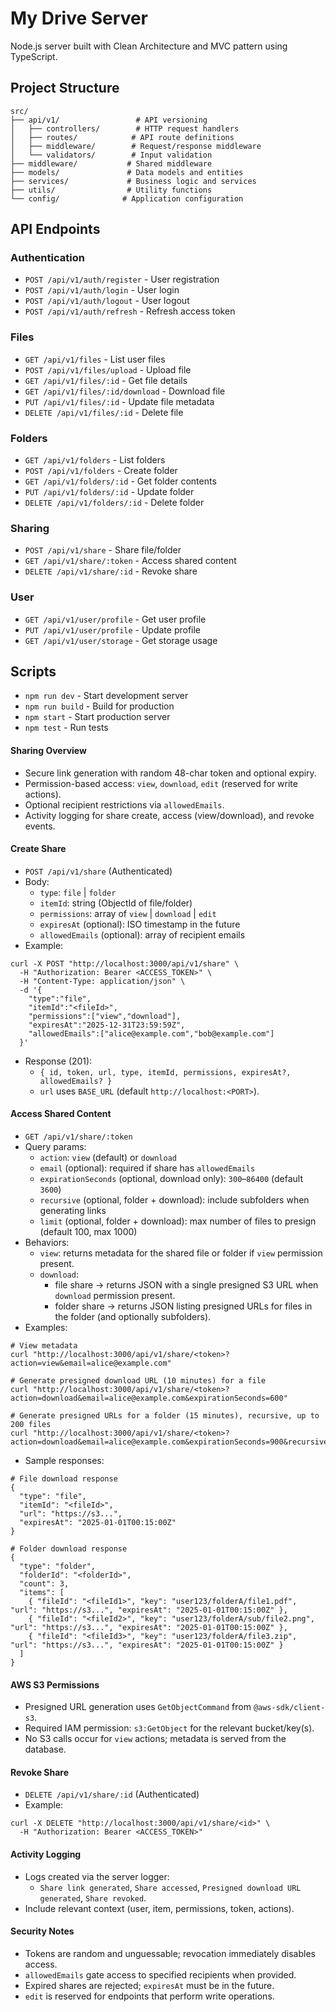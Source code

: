 # My Drive Server

Node.js server built with Clean Architecture and MVC pattern using TypeScript.

## Project Structure

```
src/
├── api/v1/                 # API versioning
│   ├── controllers/        # HTTP request handlers
│   ├── routes/            # API route definitions
│   ├── middleware/        # Request/response middleware
│   └── validators/        # Input validation
├── middleware/           # Shared middleware
├── models/               # Data models and entities
├── services/             # Business logic and services
├── utils/                # Utility functions
└── config/              # Application configuration
```

## API Endpoints

### Authentication
- `POST /api/v1/auth/register` - User registration
- `POST /api/v1/auth/login` - User login
- `POST /api/v1/auth/logout` - User logout
- `POST /api/v1/auth/refresh` - Refresh access token

### Files
- `GET /api/v1/files` - List user files
- `POST /api/v1/files/upload` - Upload file
- `GET /api/v1/files/:id` - Get file details
- `GET /api/v1/files/:id/download` - Download file
- `PUT /api/v1/files/:id` - Update file metadata
- `DELETE /api/v1/files/:id` - Delete file

### Folders
- `GET /api/v1/folders` - List folders
- `POST /api/v1/folders` - Create folder
- `GET /api/v1/folders/:id` - Get folder contents
- `PUT /api/v1/folders/:id` - Update folder
- `DELETE /api/v1/folders/:id` - Delete folder

### Sharing
- `POST /api/v1/share` - Share file/folder
- `GET /api/v1/share/:token` - Access shared content
- `DELETE /api/v1/share/:id` - Revoke share

### User
- `GET /api/v1/user/profile` - Get user profile
- `PUT /api/v1/user/profile` - Update profile
- `GET /api/v1/user/storage` - Get storage usage

## Scripts

- `npm run dev` - Start development server
- `npm run build` - Build for production
- `npm start` - Start production server
- `npm test` - Run tests

#### Sharing Overview
- Secure link generation with random 48-char token and optional expiry.
- Permission-based access: `view`, `download`, `edit` (reserved for write actions).
- Optional recipient restrictions via `allowedEmails`.
- Activity logging for share create, access (view/download), and revoke events.

#### Create Share
- `POST /api/v1/share` (Authenticated)
- Body:
  - `type`: `file` | `folder`
  - `itemId`: string (ObjectId of file/folder)
  - `permissions`: array of `view` | `download` | `edit`
  - `expiresAt` (optional): ISO timestamp in the future
  - `allowedEmails` (optional): array of recipient emails
- Example:
```
curl -X POST "http://localhost:3000/api/v1/share" \
  -H "Authorization: Bearer <ACCESS_TOKEN>" \
  -H "Content-Type: application/json" \
  -d '{
    "type":"file",
    "itemId":"<fileId>",
    "permissions":["view","download"],
    "expiresAt":"2025-12-31T23:59:59Z",
    "allowedEmails":["alice@example.com","bob@example.com"]
  }'
```
- Response (201):
  - `{ id, token, url, type, itemId, permissions, expiresAt?, allowedEmails? }`
  - `url` uses `BASE_URL` (default `http://localhost:<PORT>`).

#### Access Shared Content
- `GET /api/v1/share/:token`
- Query params:
  - `action`: `view` (default) or `download`
  - `email` (optional): required if share has `allowedEmails`
  - `expirationSeconds` (optional, download only): `300`–`86400` (default `3600`)
  - `recursive` (optional, folder + download): include subfolders when generating links
  - `limit` (optional, folder + download): max number of files to presign (default 100, max 1000)
- Behaviors:
  - `view`: returns metadata for the shared file or folder if `view` permission present.
  - `download`:
    - file share → returns JSON with a single presigned S3 URL when `download` permission present.
    - folder share → returns JSON listing presigned URLs for files in the folder (and optionally subfolders).
- Examples:
```
# View metadata
curl "http://localhost:3000/api/v1/share/<token>?action=view&email=alice@example.com"

# Generate presigned download URL (10 minutes) for a file
curl "http://localhost:3000/api/v1/share/<token>?action=download&email=alice@example.com&expirationSeconds=600"

# Generate presigned URLs for a folder (15 minutes), recursive, up to 200 files
curl "http://localhost:3000/api/v1/share/<token>?action=download&email=alice@example.com&expirationSeconds=900&recursive=true&limit=200"
```
- Sample responses:
```
# File download response
{
  "type": "file",
  "itemId": "<fileId>",
  "url": "https://s3...",
  "expiresAt": "2025-01-01T00:15:00Z"
}

# Folder download response
{
  "type": "folder",
  "folderId": "<folderId>",
  "count": 3,
  "items": [
    { "fileId": "<fileId1>", "key": "user123/folderA/file1.pdf", "url": "https://s3...", "expiresAt": "2025-01-01T00:15:00Z" },
    { "fileId": "<fileId2>", "key": "user123/folderA/sub/file2.png", "url": "https://s3...", "expiresAt": "2025-01-01T00:15:00Z" },
    { "fileId": "<fileId3>", "key": "user123/folderA/file3.zip", "url": "https://s3...", "expiresAt": "2025-01-01T00:15:00Z" }
  ]
}
```

#### AWS S3 Permissions
- Presigned URL generation uses `GetObjectCommand` from `@aws-sdk/client-s3`.
- Required IAM permission: `s3:GetObject` for the relevant bucket/key(s).
- No S3 calls occur for `view` actions; metadata is served from the database.

#### Revoke Share
- `DELETE /api/v1/share/:id` (Authenticated)
- Example:
```
curl -X DELETE "http://localhost:3000/api/v1/share/<id>" \
  -H "Authorization: Bearer <ACCESS_TOKEN>"
```

#### Activity Logging
- Logs created via the server logger:
  - `Share link generated`, `Share accessed`, `Presigned download URL generated`, `Share revoked`.
- Include relevant context (user, item, permissions, token, actions).

#### Security Notes
- Tokens are random and unguessable; revocation immediately disables access.
- `allowedEmails` gate access to specified recipients when provided.
- Expired shares are rejected; `expiresAt` must be in the future.
- `edit` is reserved for endpoints that perform write operations.